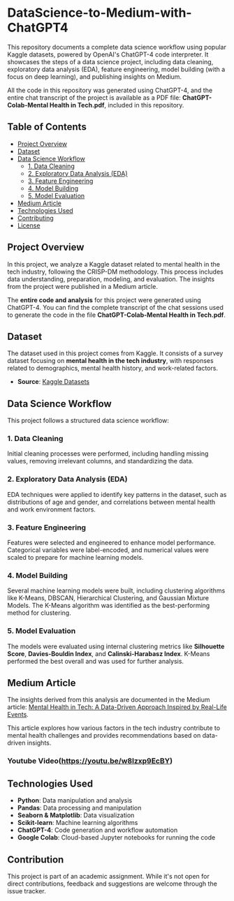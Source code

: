 # DataScience-to-Medium-with-ChatGPT4

This repository documents a complete data science workflow using popular Kaggle datasets, powered by OpenAI's ChatGPT-4 code interpreter. It showcases the steps of a data science project, including data cleaning, exploratory data analysis (EDA), feature engineering, model building (with a focus on deep learning), and publishing insights on Medium.

All the code in this repository was generated using ChatGPT-4, and the entire chat transcript of the project is available as a PDF file: **ChatGPT-Colab-Mental Health in Tech.pdf**, included in this repository.

## Table of Contents

- [Project Overview](#project-overview)
- [Dataset](#dataset)
- [Data Science Workflow](#data-science-workflow)
  - [1. Data Cleaning](#1-data-cleaning)
  - [2. Exploratory Data Analysis (EDA)](#2-exploratory-data-analysis-eda)
  - [3. Feature Engineering](#3-feature-engineering)
  - [4. Model Building](#4-model-building)
  - [5. Model Evaluation](#5-model-evaluation)
- [Medium Article](#medium-article)
- [Technologies Used](#technologies-used)
- [Contributing](#contributing)
- [License](#license)

## Project Overview

In this project, we analyze a Kaggle dataset related to mental health in the tech industry, following the CRISP-DM methodology. This process includes data understanding, preparation, modeling, and evaluation. The insights from the project were published in a Medium article.

The **entire code and analysis** for this project were generated using ChatGPT-4. You can find the complete transcript of the chat sessions used to generate the code in the file **ChatGPT-Colab-Mental Health in Tech.pdf**.

## Dataset

The dataset used in this project comes from Kaggle. It consists of a survey dataset focusing on **mental health in the tech industry**, with responses related to demographics, mental health history, and work-related factors.

- **Source**: [Kaggle Datasets](https://www.kaggle.com/datasets/osmi/mental-health-in-tech-survey)

## Data Science Workflow

This project follows a structured data science workflow:

### 1. Data Cleaning
Initial cleaning processes were performed, including handling missing values, removing irrelevant columns, and standardizing the data.

### 2. Exploratory Data Analysis (EDA)
EDA techniques were applied to identify key patterns in the dataset, such as distributions of age and gender, and correlations between mental health and work environment factors.

### 3. Feature Engineering
Features were selected and engineered to enhance model performance. Categorical variables were label-encoded, and numerical values were scaled to prepare for machine learning models.

### 4. Model Building
Several machine learning models were built, including clustering algorithms like K-Means, DBSCAN, Hierarchical Clustering, and Gaussian Mixture Models. The K-Means algorithm was identified as the best-performing method for clustering.

### 5. Model Evaluation
The models were evaluated using internal clustering metrics like **Silhouette Score**, **Davies-Bouldin Index**, and **Calinski-Harabasz Index**. K-Means performed the best overall and was used for further analysis.

## Medium Article

The insights derived from this analysis are documented in the Medium article: [Mental Health in Tech: A Data-Driven Approach Inspired by Real-Life Events](https://medium.com/@apurva.karne/mental-health-in-tech-a-data-driven-approach-inspired-by-real-life-events-638efa3a9462).

This article explores how various factors in the tech industry contribute to mental health challenges and provides recommendations based on data-driven insights.

### Youtube Video(https://youtu.be/w8lzxp9EcBY) 

## Technologies Used

- **Python**: Data manipulation and analysis
- **Pandas**: Data processing and manipulation
- **Seaborn & Matplotlib**: Data visualization
- **Scikit-learn**: Machine learning algorithms
- **ChatGPT-4**: Code generation and workflow automation
- **Google Colab**: Cloud-based Jupyter notebooks for running the code

## Contribution

This project is part of an academic assignment. While it's not open for direct contributions, feedback and suggestions are welcome through the issue tracker.
